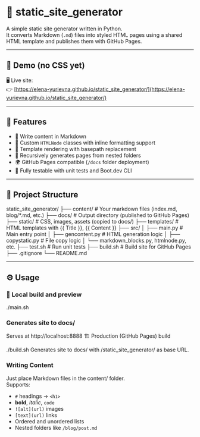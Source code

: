 # 📘 static_site_generator

A simple static site generator written in Python.  
It converts Markdown (`.md`) files into styled HTML pages using a shared HTML template and publishes them with GitHub Pages.

---

## 🚀 Demo (no CSS yet)

🖥️ Live site:  
👉 [https://elena-yurievna.github.io/static_site_generator/](https://elena-yurievna.github.io/static_site_generator/)

---

## 🧱 Features

- 📝 Write content in Markdown
- 🧠 Custom `HTMLNode` classes with inline formatting support
- 🎨 Template rendering with basepath replacement
- 📁 Recursively generates pages from nested folders
- 🌍 GitHub Pages compatible (`/docs` folder deployment)
- 🧪 Fully testable with unit tests and Boot.dev CLI

---

## 📁 Project Structure

static_site_generator/
├── content/            # Your markdown files (index.md, blog/*.md, etc.)
├── docs/               # Output directory (published to GitHub Pages)
├── static/             # CSS, images, assets (copied to docs/)
├── templates/          # HTML templates with {{ Title }}, {{ Content }}
├── src/
│   ├── main.py         # Main entry point
│   ├── gencontent.py   # HTML generation logic
│   ├── copystatic.py   # File copy logic
│   └── markdown_blocks.py, htmlnode.py, etc.
├── test.sh             # Run unit tests
├── build.sh            # Build site for GitHub Pages
├── .gitignore
└── README.md

---

## ⚙️ Usage

### 🔧 Local build and preview

./main.sh

### Generates site to docs/
Serves at http://localhost:8888
🏗️ Production (GitHub Pages) build

./build.sh
Generates site to docs/ with /static_site_generator/ as base URL.

### Writing Content
Just place Markdown files in the content/ folder.  
Supports:

- `#` headings → `<h1>`
- **bold**, _italic_, `code`
- `![alt](url)` images
- `[text](url)` links
- Ordered and unordered lists
- Nested folders like `/blog/post.md`